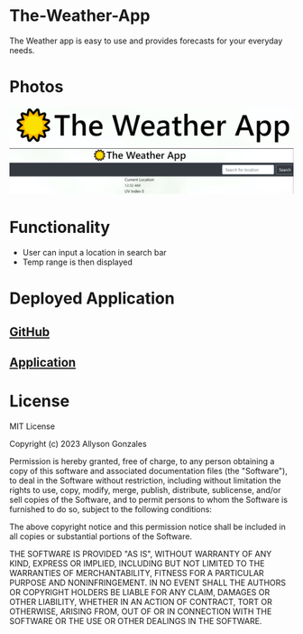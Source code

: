 # The-Weather-App

The Weather app is easy to use and provides forecasts for your everyday needs.

# Photos

![](./assets/images/logo.PNG)
![](./assets/images/snip.PNG)

# Functionality

- User can input a location in search bar
- Temp range is then displayed

# Deployed Application

## [GitHub](https://github.com/Ally27/The-Weather-App)

## [Application](https://ally27.github.io/The-Weather-App/)

# License

MIT License

Copyright (c) 2023 Allyson Gonzales

Permission is hereby granted, free of charge, to any person obtaining a copy
of this software and associated documentation files (the "Software"), to deal
in the Software without restriction, including without limitation the rights
to use, copy, modify, merge, publish, distribute, sublicense, and/or sell
copies of the Software, and to permit persons to whom the Software is
furnished to do so, subject to the following conditions:

The above copyright notice and this permission notice shall be included in all
copies or substantial portions of the Software.

THE SOFTWARE IS PROVIDED "AS IS", WITHOUT WARRANTY OF ANY KIND, EXPRESS OR
IMPLIED, INCLUDING BUT NOT LIMITED TO THE WARRANTIES OF MERCHANTABILITY,
FITNESS FOR A PARTICULAR PURPOSE AND NONINFRINGEMENT. IN NO EVENT SHALL THE
AUTHORS OR COPYRIGHT HOLDERS BE LIABLE FOR ANY CLAIM, DAMAGES OR OTHER
LIABILITY, WHETHER IN AN ACTION OF CONTRACT, TORT OR OTHERWISE, ARISING FROM,
OUT OF OR IN CONNECTION WITH THE SOFTWARE OR THE USE OR OTHER DEALINGS IN THE
SOFTWARE.
